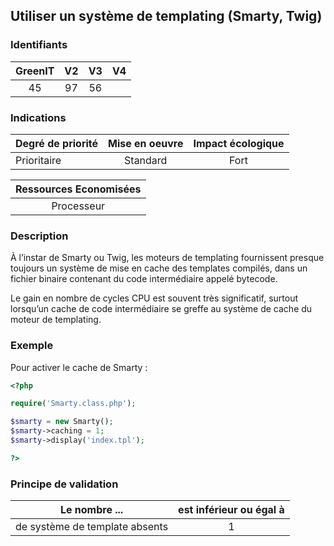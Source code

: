 ## Utiliser un système de templating (Smarty, Twig)

### Identifiants

| GreenIT |  V2  |  V3  |  V4  |
|:-------:|:----:|:----:|:----:|
|  45    | 97  | 56  |      |

### Indications

| Degré de priorité |      Mise en oeuvre       |  Impact écologique    | 
|-------------------|:-------------------------:|:---------------------:|
| Prioritaire       |  Standard                 | Fort                  | 


|Ressources Economisées                                      |
|:----------------------------------------------------------:|
| Processeur |

### Description

À l’instar de Smarty ou Twig, les moteurs de templating fournissent presque toujours un système de mise en cache des templates compilés, dans un fichier binaire contenant du code intermédiaire appelé bytecode.

Le gain en nombre de cycles CPU est souvent très significatif, surtout lorsqu’un cache de code intermédiaire se greffe au système de cache du moteur de templating.

### Exemple

Pour activer le cache de Smarty :
```php
<?php 

require('Smarty.class.php');

$smarty = new Smarty();
$smarty->caching = 1;
$smarty->display('index.tpl');

?>
```

### Principe de validation

| Le nombre ...     | est inférieur ou égal à   |  
|-------------------|:-------------------------:|
| de système de template absents  |  1 |
